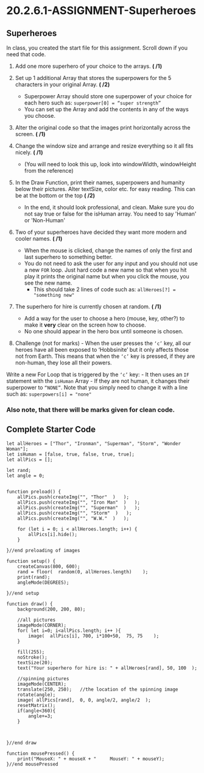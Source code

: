 # 20.2.6.1-ASSIGNMENT-Superheroes
## Superheroes

In class, you created the start file for this assignment. Scroll down if you need that code.

1. Add one more superhero of your choice to the arrays.   **( /1)**
2. Set up 1 additional Array that stores the superpowers for the 5 characters in your original Array.  **(  /2)**
   - Superpower Array should store one superpower of your choice for each hero such as:    `superpower[0] = “super strength”`
    -  You can set up the Array and add the contents in any of the ways you choose. 
3. Alter the original code so that the images print horizontally across the screen. **(  /1)**
4. Change the window size and arrange and resize everything so it all fits nicely. **(  /1)**
      - (You will need to look this up, look into windowWidth, windowHeight from the reference)
5. In the Draw Function, print their names, superpowers and humanity below their pictures.  Alter textSize, color etc. for easy reading. This can be at the bottom or the top **(  /2)**
    - In the end, it should look professional, and clean. Make sure you do not say true or false for the isHuman array. You need to say 'Human' or 'Non-Human'  
    
6. Two of your superheroes have decided they want more modern and cooler names. **(  /1)**
    - When the mouse is clicked, change the names of only the first and last superhero to something better. 
    - You do not need to ask the user for any input and you should not use a new `FOR` loop.  Just hard code a new name so that when you hit play it prints the original name but when you click the mouse, you see the new name. 
      - This should take 2 lines of code such as:  `allHeroes[?] = "something new"`


7. The superhero for hire is currently chosen at random.    **(  /1)**
    - Add a way for the user to choose a hero (mouse, key, other?) to make it **very** clear on the screen how to choose.  
    - No one should appear in the hero box until someone is chosen. 


8. Challenge (not for marks) - When the user presses the `‘c’` key, all our heroes have all been exposed to ‘Hobbsinite’ but it only affects those not from Earth.  This means that when the `‘c’` key is pressed, if they are non-human, they lose all their powers.  

  Write a new For Loop that is triggered by the `‘c’` key:
    - It then uses an `IF` statement with the `isHuman` Array
    - If they are not human, it changes their superpower to `“NONE”`.  Note that you simply need to change it with a line such as:  `superpowers[i] = "none"`

### Also note, that there will be marks given for clean code. 


## Complete Starter Code
```
let allHeroes = ["Thor", "Ironman", "Superman", "Storm", "Wonder Woman"];
let isHuman = [false, true, false, true, true];
let allPics = [];

let rand;
let angle = 0;


function preload() {
    allPics.push(createImg("", "Thor"  )   );
    allPics.push(createImg("", "Iron Man"  )   );
    allPics.push(createImg("", "Superman"  )   );
    allPics.push(createImg("", "Storm"  )   );
    allPics.push(createImg("", "W.W."  )   );

    for (let i = 0; i < allHeroes.length; i++) {
        allPics[i].hide();
    }

}//end preloading of images

function setup() {
    createCanvas(800, 600);
    rand = floor(  random(0, allHeroes.length)    );
    print(rand);
    angleMode(DEGREES);

}//end setup

function draw() {
    background(200, 200, 80);

    //all pictures
    imageMode(CORNER);
    for( let i=0; i<allPics.length; i++ ){
        image(  allPics[i], 700, i*100+50,  75, 75    );
    }

    fill(255);
    noStroke();
    textSize(20);
    text("Your superhero for hire is: " + allHeroes[rand], 50, 100  );

    //spinning pictures
    imageMode(CENTER);
    translate(250, 250);   //the location of the spinning image
    rotate(angle);
    image( allPics[rand],  0, 0, angle/2, angle/2  );
    resetMatrix();
    if(angle<360){
        angle+=3;
    }
    


}//end draw

function mousePressed() {
    print("MouseX: " + mouseX + "     MouseY: " + mouseY);
}//end mousePressed


```
